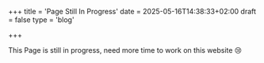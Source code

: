 +++
title = 'Page Still In Progress'
date = 2025-05-16T14:38:33+02:00
draft = false
type = 'blog'

+++

This Page is still in progress, need more time to work on this website 😢
